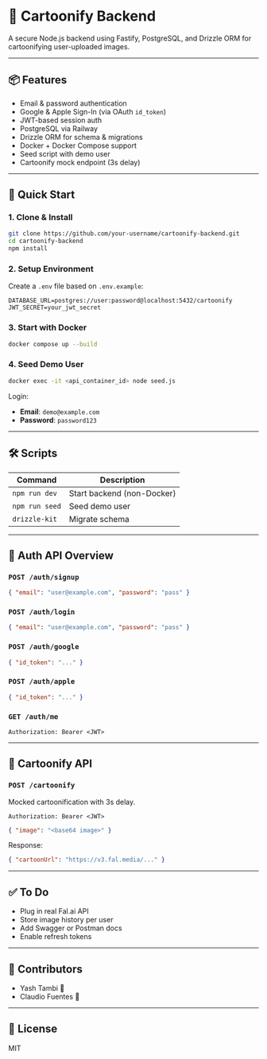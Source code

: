 # 🎨 Cartoonify Backend

A secure Node.js backend using Fastify, PostgreSQL, and Drizzle ORM for cartoonifying user-uploaded images.

---

## 📦 Features

- Email & password authentication
- Google & Apple Sign-In (via OAuth `id_token`)
- JWT-based session auth
- PostgreSQL via Railway
- Drizzle ORM for schema & migrations
- Docker + Docker Compose support
- Seed script with demo user
- Cartoonify mock endpoint (3s delay)

---

## 🚀 Quick Start

### 1. Clone & Install
```bash
git clone https://github.com/your-username/cartoonify-backend.git
cd cartoonify-backend
npm install
```

### 2. Setup Environment
Create a `.env` file based on `.env.example`:
```env
DATABASE_URL=postgres://user:password@localhost:5432/cartoonify
JWT_SECRET=your_jwt_secret
```

### 3. Start with Docker
```bash
docker compose up --build
```

### 4. Seed Demo User
```bash
docker exec -it <api_container_id> node seed.js
```
Login:
- **Email**: `demo@example.com`
- **Password**: `password123`

---

## 🛠 Scripts

| Command            | Description                  |
|-------------------|------------------------------|
| `npm run dev`     | Start backend (non-Docker)   |
| `npm run seed`    | Seed demo user               |
| `drizzle-kit`     | Migrate schema               |

---

## 🧠 Auth API Overview

### `POST /auth/signup`
```json
{ "email": "user@example.com", "password": "pass" }
```
### `POST /auth/login`
```json
{ "email": "user@example.com", "password": "pass" }
```
### `POST /auth/google`
```json
{ "id_token": "..." }
```
### `POST /auth/apple`
```json
{ "id_token": "..." }
```
### `GET /auth/me`
```http
Authorization: Bearer <JWT>
```

---

## 🎨 Cartoonify API

### `POST /cartoonify`
Mocked cartoonification with 3s delay.
```http
Authorization: Bearer <JWT>
```
```json
{ "image": "<base64 image>" }
```
Response:
```json
{ "cartoonUrl": "https://v3.fal.media/..." }
```

---

## ✅ To Do
- Plug in real Fal.ai API
- Store image history per user
- Add Swagger or Postman docs
- Enable refresh tokens

---

## 👥 Contributors
- Yash Tambi 🎉
- Claudio Fuentes 🎉

---

## 📄 License
MIT
